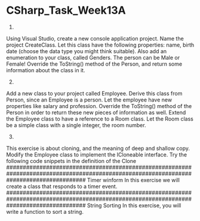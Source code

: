 # CSharp_Task_Week13A
1.
Using Visual Studio, create a new console application project. Name the project CreateClass. 
Let this class have the following properties: name, birth date (choose the data type you might think suitable). 
Also add an enumeration to your class, called Genders. The person can be Male or Female! 
Override the ToString() method of the Person, and return some information about the class in it. 

2.
Add a new class to your project called Employee. Derive this class from Person, since an 
Employee is a person. Let the employee have new properties like salary and profession. 
Override the ToString() method of the Person in order to return these new pieces of information as well. 
Extend the Employee class to have a reference to a Room class. Let the Room class be a simple class with a single integer, the room number. 

3.
This exercise is about cloning, and the meaning of deep and shallow copy. Modify the Employee class to implement the ICloneable interface. Try the following code snippets in the definition of the Clone
########################################################################################################################################
Timer winform
In this exercise we will create a class that responds to a timer event. 
########################################################################################################################################
String Sorting
In this exercise, you will write a function to sort a string.
